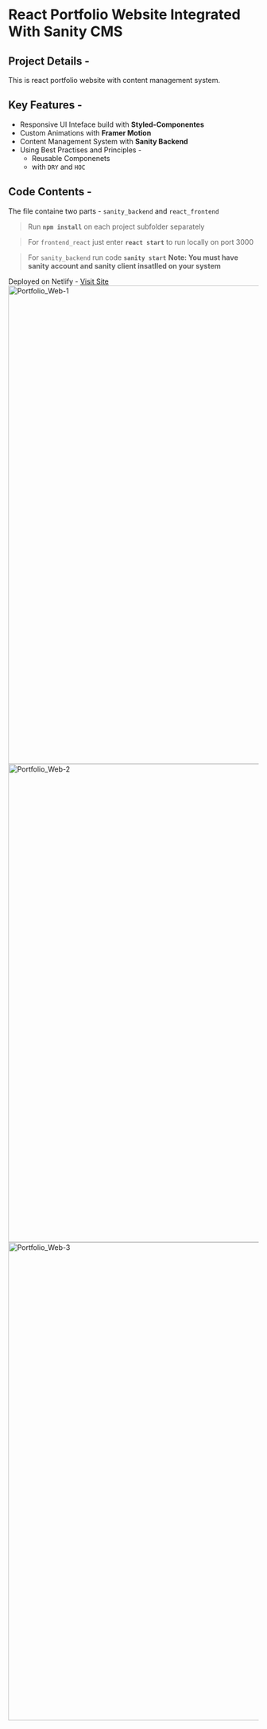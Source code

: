 # React Portfolio Website Integrated With Sanity CMS

## Project Details -

This is react portfolio website with content management system.

## Key Features -

-   Responsive UI Inteface build with **Styled-Componentes**
-   Custom Animations with **Framer Motion**
-   Content Management System with **Sanity Backend**
-   Using Best Practises and Principles -
    -   Reusable Componenets
    -   with `DRY` and `HOC`

## Code Contents -

The file containe two parts -
`sanity_backend` and `react_frontend`

> Run **`npm install`** on each project subfolder separately

> For `frontend_react` just enter **`react start`** to run locally on port 3000

> For `sanity_backend` run code **`sanity start`**
> **Note: You must have sanity account and sanity client insatlled on your system**

Deployed on Netlify - [Visit Site](https://react-sanity-portfolio-app.netlify.app/)
<img width="960" alt="Portfolio_Web-1" src="https://user-images.githubusercontent.com/79567044/163699648-dfd3b208-1cba-4d23-ad32-72b9186afb05.png">
<img width="960" alt="Portfolio_Web-2" src="https://user-images.githubusercontent.com/79567044/163699650-035a3d90-5eed-4553-a2ba-7695e00e5ceb.png">
<img width="960" alt="Portfolio_Web-3" src="https://user-images.githubusercontent.com/79567044/163699656-70e47a60-527b-44a4-92c6-3cb2b0d93abb.png">
